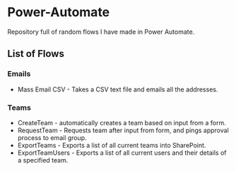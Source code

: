 # Power-Automate
Repository full of random flows I have made in Power Automate. 

## List of Flows
### Emails
  - Mass Email CSV - Takes a CSV text file and emails all the addresses.
  
### Teams
  - CreateTeam - automatically creates a team based on input from a form.
  - RequestTeam - Requests team after input from form, and pings approval process to email group.
  - ExportTeams - Exports a list of all current teams into SharePoint.
  - ExportTeamUsers - Exports a list of all current users and their details of a specified team.
